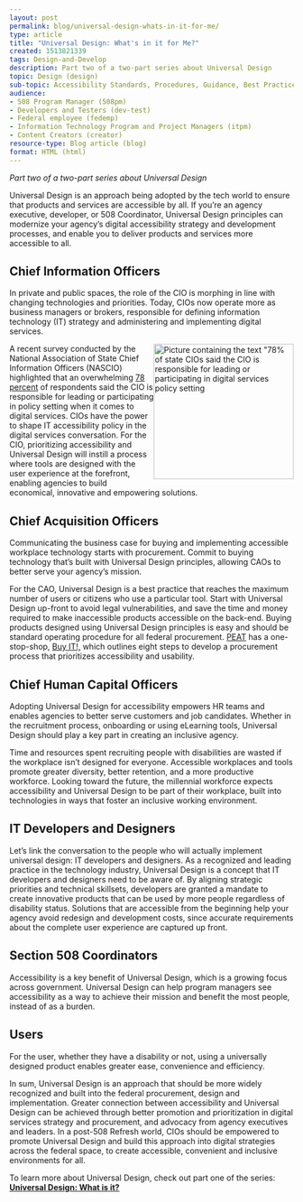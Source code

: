 ```yaml
---
layout: post
permalink: blog/universal-design-whats-in-it-for-me/
type: article
title: "Universal Design: What's in it for Me?"
created: 1513821339
tags: Design-and-Develop
description: Part two of a two-part series about Universal Design
topic: Design (design)
sub-topic: Accessibility Standards, Procedures, Guidance, Best Practices
audience:
- 508 Program Manager (508pm)
- Developers and Testers (dev-test)
- Federal employee (fedemp)
- Information Technology Program and Project Managers (itpm)
- Content Creators (creator)
resource-type: Blog article (blog)
format: HTML (html)
---
```


_Part two of a two-part series about Universal Design_

Universal Design is an approach being adopted by the tech world to ensure that products and services are accessible by all. If you&rsquo;re an agency executive, developer, or 508 Coordinator, Universal Design principles can modernize your agency&rsquo;s digital accessibility strategy and development processes, and enable you to deliver products and services more accessible to all.

## Chief Information Officers

In private and public spaces, the role of the CIO is morphing in line with changing technologies and priorities. Today, CIOs now operate more as business managers or brokers, responsible for defining information technology (IT) strategy and administering and implementing digital services.

<img alt="Picture containing the text &quot;78% of state CIOs said the CIO is responsible for leading or participating in digital services policy setting" src="{{site.baseurl}}/assets/images/universal-design-whats-in-it-for-me.png" style="width: 248px; height: 240px; float: right;" /> A recent survey conducted by the National Association of State Chief Information Officers (NASCIO) highlighted that an overwhelming [78 percent][1] of respondents said the CIO is responsible for leading or participating in policy setting when it comes to digital services. CIOs have the power to shape IT accessibility policy in the digital services conversation. For the CIO, prioritizing accessibility and Universal Design will instill a process where tools are designed with the user experience at the forefront, enabling agencies to build economical, innovative and empowering solutions.

## Chief Acquisition Officers

Communicating the business case for buying and implementing accessible workplace technology starts with procurement. Commit to buying technology that&rsquo;s built with Universal Design principles, allowing CAOs to better serve your agency&rsquo;s mission.

For the CAO, Universal Design is a best practice that reaches the maximum number of users or citizens who use a particular tool. Start with Universal Design up-front to avoid legal vulnerabilities, and save the time and money required to make inaccessible products accessible on the back-end. Buying products designed using Universal Design principles is easy and should be standard operating procedure for all federal procurement. [PEAT][2] has a one-stop-shop, [Buy IT!,][3] which outlines eight steps to develop a procurement process that prioritizes accessibility and usability.

## Chief Human Capital Officers

Adopting Universal Design for accessibility empowers HR teams and enables agencies to better serve customers and job candidates. Whether in the recruitment process, onboarding or using eLearning tools, Universal Design should play a key part in creating an inclusive agency.

Time and resources spent recruiting people with disabilities are wasted if the workplace isn&rsquo;t designed for everyone. Accessible workplaces and tools promote greater diversity, better retention, and a more productive workforce. Looking toward the future, the millennial workforce expects accessibility and Universal Design to be part of their workplace, built into technologies in ways that foster an inclusive working environment.

## IT Developers and Designers

Let&rsquo;s link the conversation to the people who will actually implement universal design: IT developers and designers. As a recognized and leading practice in the technology industry, Universal Design is a concept that IT developers and designers need to be aware of. By aligning strategic priorities and technical skillsets, developers are granted a mandate to create innovative products that can be used by more people regardless of disability status. Solutions that are accessible from the beginning help your agency avoid redesign and development costs, since accurate requirements about the complete user experience are captured up front.

## Section 508 Coordinators

Accessibility is a key benefit of Universal Design, which is a growing focus across government. Universal Design can help program managers see accessibility as a way to achieve their mission and benefit the most people, instead of as a burden.

## Users

For the user, whether they have a disability or not, using a universally designed product enables greater ease, convenience and efficiency.

In sum, Universal Design is an approach that should be more widely recognized and built into the federal procurement, design and implementation. Greater connection between accessibility and Universal Design can be achieved through better promotion and prioritization in digital services strategy and procurement, and advocacy from agency executives and leaders. In a post-508 Refresh world, CIOs should be empowered to promote Universal Design and build this approach into digital strategies across the federal space, to create accessible, convenient and inclusive environments for all.

To learn more about Universal Design, check out part one of the series: **[Universal Design: What is it?][4]**

&nbsp;

 [1]: https://www.nascio.org/resource-center/resources/2017-state-cio-survey/
 [2]: https://www.peatworks.org/
 [3]: https://www.peatworks.org/digital-accessibility-toolkits/buy-it/
 [4]: {{site.baseurl}}/blog/Universal-Design-What-is-it